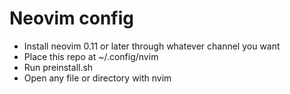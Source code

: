 # Neovim config

 - Install neovim 0.11 or later through whatever channel you want
 - Place this repo at ~/.config/nvim
 - Run preinstall.sh
 - Open any file or directory with nvim

